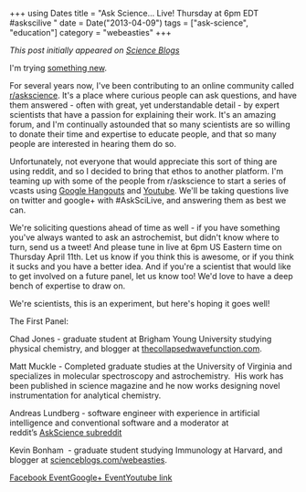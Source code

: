 +++
using Dates
title = "Ask Science... Live! Thursday at 6pm EDT #askscilive "
date = Date("2013-04-09")
tags = ["ask-science", "education"]
category = "webeasties"
+++

_This post initially appeared on [Science Blogs](http://scienceblogs.com/webeasties)_

I'm trying [something new](http://asksciencelive.com/?p=37).

For several years now, I've been contributing to an online community called [r/askscience](http://www.reddit.com/r/askscience). It's a place where curious people can ask questions, and have them answered - often with great, yet understandable detail - by expert scientists that have a passion for explaining their work. It's an amazing forum, and I'm continually astounded that so many scientists are so willing to donate their time and expertise to educate people, and that so many people are interested in hearing them do so.

Unfortunately, not everyone that would appreciate this sort of thing are using reddit, and so I decided to bring that ethos to another platform. I'm teaming up with some of the people from r/askscience to start a series of vcasts using [Google Hangouts](https://plus.google.com/u/0/events/cvgr2vu5eenvdstg1e60kf8taik) and [Youtube](https://www.youtube.com/user/AskScienceLive/). We'll be taking questions live on twitter and google+ with #AskSciLive, and answering them as best we can.

We're soliciting questions ahead of time as well - if you have something you've always wanted to ask an astrochemist, but didn't know where to turn, send us a tweet! And please tune in live at 6pm US Eastern time on Thursday April 11th. Let us know if you think this is awesome, or if you think it sucks and you have a better idea. And if you're a scientist that would like to get involved on a future panel, let us know too! We'd love to have a deep bench of expertise to draw on.

We're scientists, this is an experiment, but here's hoping it goes well!

The First Panel:

Chad Jones - graduate student at Brigham Young University studying physical chemistry, and blogger at [thecollapsedwavefunction.com](http://thecollapsedwavefunction.com).

Matt Muckle - Completed graduate studies at the University of Virginia and specializes in molecular spectroscopy and astrochemistry.  His work has been published in science magazine and he now works designing novel instrumentation for analytical chemistry.

Andreas Lundberg - software engineer with experience in artificial intelligence and conventional software and a moderator at reddit’s [AskScience subreddit](http://www.reddit.com/r/askscience)

Kevin Bonham  - graduate student studying Immunology at Harvard, and blogger at [scienceblogs.com/webeasties](http://scienceblogs.com/webeasties).

[Facebook Event](http://www.facebook.com/events/146052215570531/)[Google+ Event](https://plus.google.com/u/0/events/cvgr2vu5eenvdstg1e60kf8taik)[Youtube link](https://www.youtube.com/user/AskScienceLive/)

      
  
